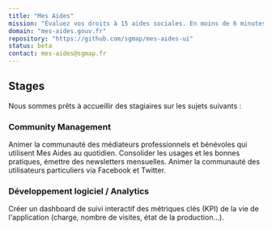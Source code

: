 ```yaml
---
title: "Mes Aides"
mission: "Évaluez vos droits à 15 aides sociales. En moins de 6 minutes."
domain: "mes-aides.gouv.fr"
repository: "https://github.com/sgmap/mes-aides-ui"
status: beta
contact: mes-aides@sgmap.fr
---
```


## Stages

Nous sommes prêts à accueillir des stagiaires sur les sujets suivants :

### Community Management

Animer la communauté des médiateurs professionnels et bénévoles qui utilisent Mes Aides au quotidien. Consolider les usages et les bonnes pratiques, émettre des newsletters mensuelles. Animer la communauté des utilisateurs particuliers via Facebook et Twitter.

### Développement logiciel / Analytics

Créer un dashboard de suivi interactif des métriques clés (KPI) de la vie de l'application (charge, nombre de visites, état de la production…).
